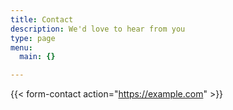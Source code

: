 ```yaml
---
title: Contact
description: We'd love to hear from you
type: page
menu:
  main: {}

---
```



{{< form-contact action="https://example.com"  >}}
